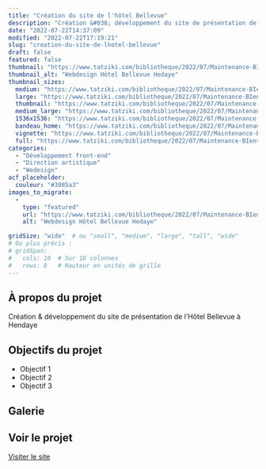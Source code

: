 ```yaml
---
title: "Création du site de l'hôtel Bellevue"
description: "Création &#038; développement du site de présentation de l&rsquo;Hôtel Bellevue à Hendaye"
date: "2022-07-22T14:37:09"
modified: "2022-07-22T17:19:21"
slug: "creation-du-site-de-lhotel-bellevue"
draft: false
featured: false
thumbnail: "https://www.tatziki.com/bibliotheque/2022/07/Maintenance-BIenvenue-Hotel-Bellevue.jpg"
thumbnail_alt: "Webdesign Hôtel Bellevue Hedaye"
thumbnail_sizes:
  medium: "https://www.tatziki.com/bibliotheque/2022/07/Maintenance-BIenvenue-Hotel-Bellevue-300x242.jpg"
  large: "https://www.tatziki.com/bibliotheque/2022/07/Maintenance-BIenvenue-Hotel-Bellevue-1024x827.jpg"
  thumbnail: "https://www.tatziki.com/bibliotheque/2022/07/Maintenance-BIenvenue-Hotel-Bellevue-150x150.jpg"
  medium_large: "https://www.tatziki.com/bibliotheque/2022/07/Maintenance-BIenvenue-Hotel-Bellevue-768x620.jpg"
  1536x1536: "https://www.tatziki.com/bibliotheque/2022/07/Maintenance-BIenvenue-Hotel-Bellevue-1536x1241.jpg"
  bandeau_home: "https://www.tatziki.com/bibliotheque/2022/07/Maintenance-BIenvenue-Hotel-Bellevue-1200x969.jpg"
  vignette: "https://www.tatziki.com/bibliotheque/2022/07/Maintenance-BIenvenue-Hotel-Bellevue-380x307.jpg"
  full: "https://www.tatziki.com/bibliotheque/2022/07/Maintenance-BIenvenue-Hotel-Bellevue.jpg"
categories:
  - "Développement front-end"
  - "Direction artistique"
  - "Wedesign"
acf_placeholder:
  couleur: "#3085a3"
images_to_migrate:
  -
    type: "featured"
    url: "https://www.tatziki.com/bibliotheque/2022/07/Maintenance-BIenvenue-Hotel-Bellevue.jpg"
    alt: "Webdesign Hôtel Bellevue Hedaye"

gridSize: "wide"  # ou "small", "medium", "large", "tall", "wide"
# Ou plus précis :
# gridSpan:
#   cols: 10  # Sur 18 colonnes
#   rows: 8   # Hauteur en unités de grille
---
```


## À propos du projet

Création &#038; développement du site de présentation de l&rsquo;Hôtel Bellevue à Hendaye

## Objectifs du projet

<!-- TODO: Ajouter les objectifs depuis ACF -->
- Objectif 1
- Objectif 2
- Objectif 3

## Galerie

<!-- TODO: Ajouter les images du projet -->

## Voir le projet

[Visiter le site](https://www.tatziki.com/creation-du-site-de-lhotel-bellevue/)
